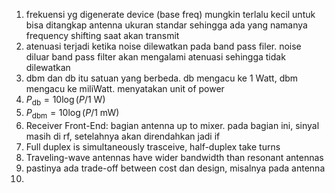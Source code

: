 1. frekuensi yg digenerate device (base freq) mungkin terlalu kecil untuk bisa ditangkap antenna ukuran standar sehingga ada yang namanya frequency shifting saat akan transmit
2. atenuasi terjadi ketika noise dilewatkan pada band pass filer. noise diluar band pass filter akan mengalami atenuasi sehingga tidak dilewatkan
3. dbm dan db itu satuan yang berbeda. db mengacu ke 1 Watt, dbm mengacu ke miliWatt. menyatakan unit of power
4. $P_{\text{db}} = 10\log(P/1 \text{ W})$
5. $P_{\text{dbm}} = 10\log(P/1 \text{ mW})$
6. Receiver Front-End: bagian antenna up to mixer. pada bagian ini, sinyal masih di rf, setelahnya akan direndahkan jadi if
7. Full duplex is simultaneously trasceive, half-duplex take turns
8. Traveling-wave antennas have wider bandwidth than resonant antennas
9. pastinya ada trade-off between cost dan design, misalnya pada antenna
10. 
